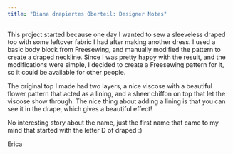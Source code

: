 ```yaml
---
title: "Diana drapiertes Oberteil: Designer Notes"
---
```


This project started because one day I wanted to sew a sleeveless draped top with some leftover fabric I had after making another dress. I used a basic body block from Freesewing, and manually modified the pattern to create a draped neckline. Since I was pretty happy with the result, and the modifications were simple, I decided to create a Freesewing pattern for it, so it could be available for other people.

The original top I made had two layers, a nice viscose with a beautiful flower pattern that acted as a lining, and a sheer chiffon on top that let the viscose show through. The nice thing about adding a lining is that you can see it in the drape, which gives a beautiful effect!

No interesting story about the name, just the first name that came to my mind that started with the letter D of draped :)

Erica

